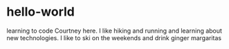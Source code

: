 # hello-world
learning to code
Courtney here. I like hiking and running and learning about new technologies. I like to ski on the weekends and drink ginger margaritas 

